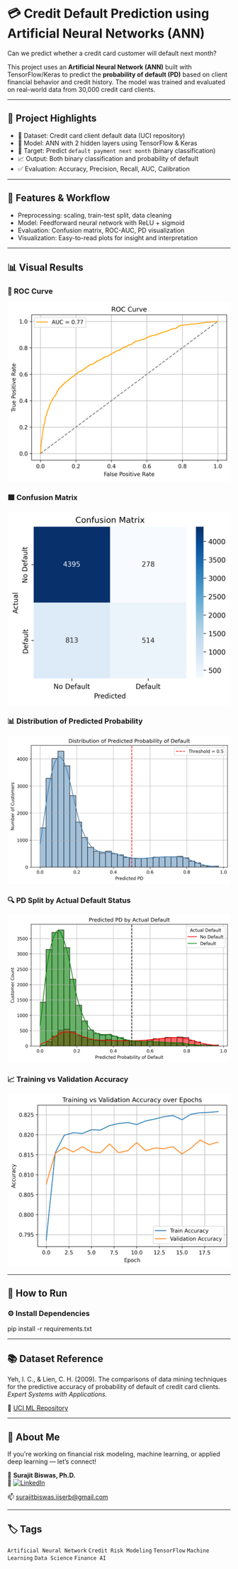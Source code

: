 # 💳 Credit Default Prediction using Artificial Neural Networks (ANN)

Can we predict whether a credit card customer will default next month?

This project uses an **Artificial Neural Network (ANN)** built with TensorFlow/Keras to predict the **probability of default (PD)** based on client financial behavior and credit history. The model was trained and evaluated on real-world data from 30,000 credit card clients.

---

## 🧠 Project Highlights

- 📂 Dataset: Credit card client default data (UCI repository)
- 🤖 Model: ANN with 2 hidden layers using TensorFlow & Keras
- 🎯 Target: Predict `default payment next month` (binary classification)
- 📈 Output: Both binary classification and probability of default
- ✅ Evaluation: Accuracy, Precision, Recall, AUC, Calibration

---

## 🧪 Features & Workflow

- Preprocessing: scaling, train-test split, data cleaning
- Model: Feedforward neural network with ReLU + sigmoid
- Evaluation: Confusion matrix, ROC-AUC, PD visualization
- Visualization: Easy-to-read plots for insight and interpretation

---

## 📊 Visual Results

### 🎯 ROC Curve
![ROC Curve](plots/roc_curve.png)

### 🟩 Confusion Matrix
![Confusion Matrix](plots/confusion_matrix.png)

### 📊 Distribution of Predicted Probability
![PD Distribution](plots/distribution_of_predicted_probability_of_default.png)

### 🔍 PD Split by Actual Default Status
![PD by Actual Default](plots/predicted_PD_by_actual_default.png)

### 📈 Training vs Validation Accuracy
![Training vs Validation Accuracy](plots/training__validation_accuracy_over_epochs.png)

---

## 🧾 How to Run

### ⚙️ Install Dependencies

pip install -r requirements.txt

---

## 📚 Dataset Reference

Yeh, I. C., & Lien, C. H. (2009). The comparisons of data mining techniques for the predictive accuracy of probability of default of credit card clients. *Expert Systems with Applications.*

📂 [UCI ML Repository](https://archive.ics.uci.edu/ml/datasets/default+of+credit+card+clients)

---

## 🙌 About Me

If you're working on financial risk modeling, machine learning, or applied deep learning — let’s connect!

👤 **Surajit Biswas, Ph.D.**  
🔗  [![LinkedIn](https://img.shields.io/badge/LinkedIn-Connect-blue?logo=linkedin)](https://www.linkedin.com/in/surajit-biswas-phd/)

📫 surajitbiswas.iiserb@gmail.com

---

## 🏷️ Tags

`Artificial Neural Network` `Credit Risk Modeling` `TensorFlow` `Machine Learning` `Data Science` `Finance AI`

